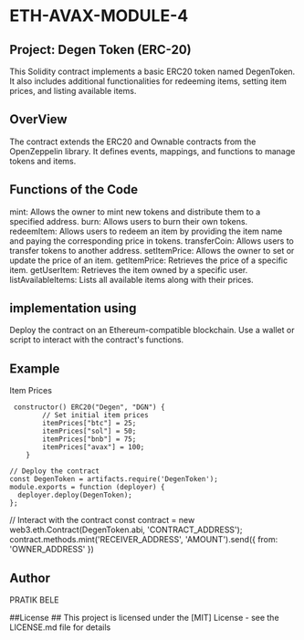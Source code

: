 # ETH-AVAX-MODULE-4
## Project: Degen Token (ERC-20) ##
This Solidity contract implements a basic ERC20 token named DegenToken. It also includes additional functionalities for redeeming items, setting item prices, and listing available items.

## OverView ##
The contract extends the ERC20 and Ownable contracts from the OpenZeppelin library.
It defines events, mappings, and functions to manage tokens and items.

## Functions of the Code ##
mint: Allows the owner to mint new tokens and distribute them to a specified address.
burn: Allows users to burn their own tokens.
redeemItem: Allows users to redeem an item by providing the item name and paying the corresponding price in tokens.
transferCoin: Allows users to transfer tokens to another address.
setItemPrice: Allows the owner to set or update the price of an item.
getItemPrice: Retrieves the price of a specific item.
getUserItem: Retrieves the item owned by a specific user.
listAvailableItems: Lists all available items along with their prices.

## implementation using ##
Deploy the contract on an Ethereum-compatible blockchain.
Use a wallet or script to interact with the contract's functions.

## Example ##
Item Prices 

```
 constructor() ERC20("Degen", "DGN") {
        // Set initial item prices
        itemPrices["btc"] = 25;
        itemPrices["sol"] = 50;
        itemPrices["bnb"] = 75;
        itemPrices["avax"] = 100;
    }
```
```
// Deploy the contract
const DegenToken = artifacts.require('DegenToken');
module.exports = function (deployer) {
  deployer.deploy(DegenToken);
};
```

// Interact with the contract
const contract = new web3.eth.Contract(DegenToken.abi, 'CONTRACT_ADDRESS');
contract.methods.mint('RECEIVER_ADDRESS', 'AMOUNT').send({ from: 'OWNER_ADDRESS' })

## Author ##
PRATIK BELE 

##License ##
This project is licensed under the [MIT] License - see the LICENSE.md file for details
